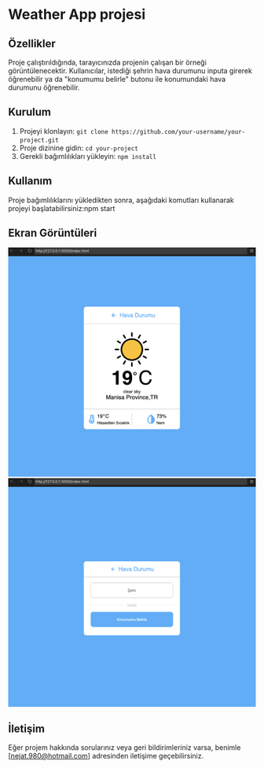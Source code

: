 # Weather App projesi


## Özellikler

Proje çalıştırıldığında, tarayıcınızda projenin çalışan bir örneği görüntülenecektir. Kullanıcılar, istediği şehrin hava durumunu inputa girerek öğrenebilir ya da "konumumu belirle" butonu ile konumundaki hava durumunu öğrenebilir.

## Kurulum

1. Projeyi klonlayın: `git clone https://github.com/your-username/your-project.git`
2. Proje dizinine gidin: `cd your-project`
3. Gerekli bağımlılıkları yükleyin: `npm install`

## Kullanım

Proje bağımlılıklarını yükledikten sonra, aşağıdaki komutları kullanarak projeyi başlatabilirsiniz:npm start


## Ekran Görüntüleri

![Weather App Ekran Görüntüsü 1](./img/weather-app1.png)
![Weather App Ekran Görüntüsü 3](./img/weather-app2.png)



## İletişim

Eğer projem hakkında sorularınız veya geri bildirimleriniz varsa, benimle [nejat.980@hotmail.com] adresinden iletişime geçebilirsiniz.



